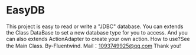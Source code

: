 # EasyDB
This project is easy to read or write a "JDBC" database.
You can extends the Class DataBase to set a new database type for you to access.
And  you can also extends ActionAdapter to create your own action.
How to use?See the Main Class.
By-Fluentwind.
Mail：1093749925@qq.com
Thank you!
